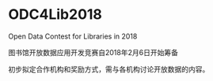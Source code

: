 # ODC4Lib2018
Open Data Contest for Libraries in 2018


图书馆开放数据应用开发竞赛自2018年2月6日开始筹备


初步拟定合作机构和奖励方式，需与各机构讨论开放数据的内容。
